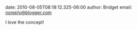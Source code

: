 date: 2010-08-05T08:18:12.325-06:00
author: Bridget
email: noreply@blogger.com

I love the concept!
